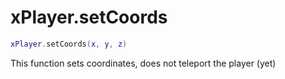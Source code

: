 # xPlayer.setCoords

```lua
xPlayer.setCoords(x, y, z)
```

This function sets coordinates, does not teleport the player (yet)
